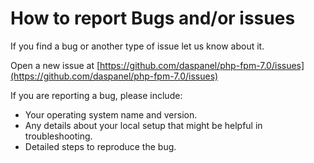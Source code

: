 
# How to report Bugs and/or issues

If you find a bug or another type of issue let us know about it.

Open a new issue at 
[https://github.com/daspanel/php-fpm-7.0/issues](https://github.com/daspanel/php-fpm-7.0/issues)

If you are reporting a bug, please include:

* Your operating system name and version.
* Any details about your local setup that might be helpful in troubleshooting.
* Detailed steps to reproduce the bug.

